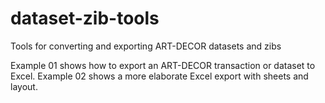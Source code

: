 # dataset-zib-tools
Tools for converting and exporting ART-DECOR datasets and zibs

Example 01 shows how to export an ART-DECOR transaction or dataset to Excel.
Example 02 shows a more elaborate Excel export with sheets and layout.
